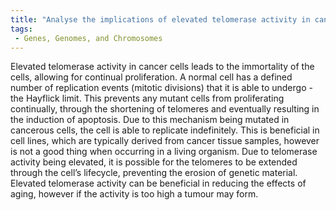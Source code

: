 ```yaml
---
title: "Analyse the implications of elevated telomerase activity in cancer cells."
tags:
 - Genes, Genomes, and Chromosomes
---
```

Elevated telomerase activity in cancer cells leads to the immortality of the cells, allowing for continual proliferation. 
A normal cell has a defined number of replication events (mitotic divisions) that it is able to undergo - the Hayflick limit. This prevents any mutant cells from proliferating continually, through the shortening of telomeres and eventually resulting in the induction of apoptosis. 
Due to this mechanism being mutated in cancerous cells, the cell is able to replicate indefinitely. This is beneficial in cell lines, which are typically derived from cancer tissue samples, however is not a good thing when occurring in a living organism. 
Due to telomerase activity being elevated, it is possible for the telomeres to be extended through the cell’s lifecycle, preventing the erosion of genetic material. Elevated telomerase activity can be beneficial in reducing the effects of aging, however if the activity is too high a tumour may form. 

